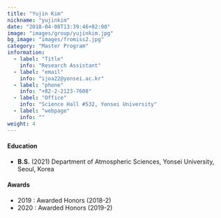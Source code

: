 ```yaml
---
title: "Yujin Kim"
nickname: "yujinkim"
date: "2018-04-08T13:39:46+02:00"
image: "images/group/yujinkim.jpg"
bg_image: "images/fromiss2.jpg"
category: "Master Program"
information:
  - label: "Title"
    info: "Research Assistant"
  - label: "email"
    info: "ijoa22@yonsei.ac.kr"
  - label: "phone"
    info: "+82-2-2123-7608"
  - label: "Office"
    info: "Science Hall #532, Yonsei University"
  - label: "webpage"
    info: ""
weight: 4
---
```


#### Education
+ **B.S.** (2021) Department of Atmospheric Sciences, Yonsei University, Seoul, Korea

#### Awards
+ 2019 : Awarded Honors (2018-2)
+ 2020 : Awarded Honors (2019-2)
